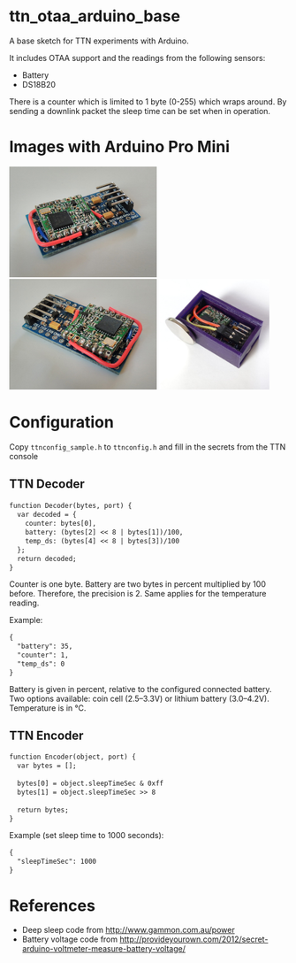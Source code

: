 # ttn_otaa_arduino_base
A base sketch for TTN experiments with Arduino.

It includes OTAA support and the readings from the following sensors:
- Battery
- DS18B20

There is a counter which is limited to 1 byte (0-255) which wraps around. By sending a downlink packet the sleep time can be set when in operation.

# Images with Arduino Pro Mini

<img src="https://raw.githubusercontent.com/sebastianha/ttn_otaa_arduino_base/master/doc/images/arduino_1.jpg" height=200px> <img src="https://raw.githubusercontent.com/sebastianha/ttn_otaa_arduino_base/master/doc/images/arduino_2.jpg" height=200px> <img src="https://raw.githubusercontent.com/sebastianha/ttn_otaa_arduino_base/master/doc/images/case.jpg" height=200px>

# Configuration
Copy `ttnconfig_sample.h` to `ttnconfig.h` and fill in the secrets from the TTN console

## TTN Decoder
```
function Decoder(bytes, port) {
  var decoded = {
    counter: bytes[0],
    battery: (bytes[2] << 8 | bytes[1])/100,
    temp_ds: (bytes[4] << 8 | bytes[3])/100
  };
  return decoded;
}
```

Counter is one byte. Battery are two bytes in percent multiplied by 100 before. Therefore, the precision is 2. Same applies for the temperature reading.

Example:
```
{
  "battery": 35,
  "counter": 1,
  "temp_ds": 0
}
```

Battery is given in percent, relative to the configured connected battery. Two options available: coin cell (2.5–3.3V) or lithium battery (3.0–4.2V). Temperature is in °C.

## TTN Encoder
```
function Encoder(object, port) {
  var bytes = [];

  bytes[0] = object.sleepTimeSec & 0xff
  bytes[1] = object.sleepTimeSec >> 8

  return bytes;
}
```

Example (set sleep time to 1000 seconds):
```
{
  "sleepTimeSec": 1000
}
```

# References
- Deep sleep code from http://www.gammon.com.au/power
- Battery voltage code from http://provideyourown.com/2012/secret-arduino-voltmeter-measure-battery-voltage/
